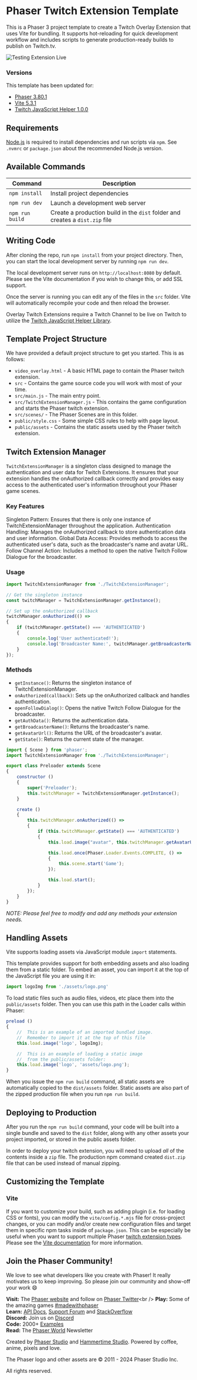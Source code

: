 # Phaser Twitch Extension Template

This is a Phaser 3 project template to create a Twitch Overlay Extension that uses Vite for bundling. It supports hot-reloading for quick development workflow and includes scripts to generate production-ready builds to publish on Twitch.tv.

![Testing Extension Live](screenshot.gif "Testing Extension Live")

### Versions

This template has been updated for:

- [Phaser 3.80.1](https://github.com/phaserjs/phaser)
- [Vite 5.3.1](https://github.com/vitejs/vite)
- [Twitch JavaScript Helper 1.0.0](https://dev.twitch.tv/docs/extensions/reference)

## Requirements

[Node.js](https://nodejs.org) is required to install dependencies and run scripts via `npm`. See `.nvmrc` or `package.json` about the recommended Node.js version.

## Available Commands

| Command | Description |
|---------|-------------|
| `npm install` | Install project dependencies |
| `npm run dev` | Launch a development web server |
| `npm run build` | Create a production build in the `dist` folder and creates a `dist.zip` file |

## Writing Code

After cloning the repo, run `npm install` from your project directory. Then, you can start the local development server by running `npm run dev`.

The local development server runs on `http://localhost:8080` by default. Please see the Vite documentation if you wish to change this, or add SSL support.

Once the server is running you can edit any of the files in the `src` folder. Vite will automatically recompile your code and then reload the browser.  

Overlay Twitch Extensions require a Twitch Channel to be live on Twitch to utilize the [Twitch JavaScript Helper Library](https://dev.twitch.tv/docs/extensions/reference/#javascript-helper). 

## Template Project Structure

We have provided a default project structure to get you started. This is as follows:

- `video_overlay.html` - A basic HTML page to contain the Phaser twitch extension.
- `src` - Contains the game source code you will work with most of your time.
- `src/main.js` - The main entry point. 
- `src/TwitchExtensionManager.js` - This contains the game configuration and starts the Phaser twitch extension.
- `src/scenes/` - The Phaser Scenes are in this folder.
- `public/style.css` - Some simple CSS rules to help with page layout.
- `public/assets` - Contains the static assets used by the Phaser twitch extension.

## Twitch Extension Manager

`TwitchExtensionManager` is a singleton class designed to manage the authentication and user data for Twitch Extensions. It ensures that your extension handles the onAuthorized callback correctly and provides easy access to the authenticated user's information throughout your Phaser game scenes.

### Key Features
Singleton Pattern: Ensures that there is only one instance of TwitchExtensionManager throughout the application.
Authentication Handling: Manages the onAuthorized callback to store authentication data and user information.
Global Data Access: Provides methods to access the authenticated user's data, such as the broadcaster's name and avatar URL.
Follow Channel Action: Includes a method to open the native Twitch Follow Dialogue for the broadcaster.

### Usage
```js
import TwitchExtensionManager from './TwitchExtensionManager';

// Get the singleton instance
const twitchManager = TwitchExtensionManager.getInstance();

// Set up the onAuthorized callback
twitchManager.onAuthorized(() =>
{
    if (twitchManager.getState() === 'AUTHENTICATED')
    {
        console.log('User authenticated!');
        console.log('Broadcaster Name:', twitchManager.getBroadcasterName());
    }
});
```
### Methods
- `getInstance()`: Returns the singleton instance of TwitchExtensionManager.
- `onAuthorized(callback)`: Sets up the onAuthorized callback and handles authentication.
- `openFollowDialog()`: Opens the native Twitch Follow Dialogue for the broadcaster.
- `getAuthData()`: Returns the authentication data.
- `getBroadcasterName()`: Returns the broadcaster's name.
- `getAvatarUrl()`: Returns the URL of the broadcaster's avatar.
- `getState()`: Returns the current state of the manager.

```js
import { Scene } from 'phaser';
import TwitchExtensionManager from './TwitchExtensionManager';

export class Preloader extends Scene
{
    constructor ()
    {
        super('Preloader');
        this.twitchManager = TwitchExtensionManager.getInstance();
    }

    create ()
    {
        this.twitchManager.onAuthorized(() =>
        {
            if (this.twitchManager.getState() === 'AUTHENTICATED')
            {
                this.load.image("avatar", this.twitchManager.getAvatarUrl());

                this.load.once(Phaser.Loader.Events.COMPLETE, () =>
                {
                    this.scene.start('Game');
                });

                this.load.start();
            }
        });
    }
}
```

*NOTE: Please feel free to modify and add any methods your extension needs.*

## Handling Assets

Vite supports loading assets via JavaScript module `import` statements.

This template provides support for both embedding assets and also loading them from a static folder. To embed an asset, you can import it at the top of the JavaScript file you are using it in:

```js
import logoImg from './assets/logo.png'
```

To load static files such as audio files, videos, etc place them into the `public/assets` folder. Then you can use this path in the Loader calls within Phaser:

```js
preload ()
{
    //  This is an example of an imported bundled image.
    //  Remember to import it at the top of this file
    this.load.image('logo', logoImg);

    //  This is an example of loading a static image
    //  from the public/assets folder:
    this.load.image('logo', 'assets/logo.png');
}
```

When you issue the `npm run build` command, all static assets are automatically copied to the `dist/assets` folder. Static assets are also part of the zipped production file when you run `npm run build`.

## Deploying to Production

After you run the `npm run build` command, your code will be built into a single bundle and saved to the `dist` folder, along with any other assets your project imported, or stored in the public assets folder.

In order to deploy your twitch extension, you will need to upload *all* of the contents inside a `zip` file. The production npm command created `dist.zip` file that can be used instead of manual zipping.

## Customizing the Template

### Vite

If you want to customize your build, such as adding plugin (i.e. for loading CSS or fonts), you can modify the `vite/config.*.mjs` file for cross-project changes, or you can modify and/or create new configuration files and target them in specific npm tasks inside of `package.json`. This can be especially be useful when you want to support multiple Phaser [twitch extension types](https://dev.twitch.tv/docs/extensions/#what-is-a-twitch-extension). Please see the [Vite documentation](https://vitejs.dev/) for more information.

## Join the Phaser Community!

We love to see what developers like you create with Phaser! It really motivates us to keep improving. So please join our community and show-off your work 😄

**Visit:** The [Phaser website](https://phaser.io) and follow on [Phaser Twitter](https://twitter.com/phaser_)<br />
**Play:** Some of the amazing games [#madewithphaser](https://twitter.com/search?q=%23madewithphaser&src=typed_query&f=live)<br />
**Learn:** [API Docs](https://newdocs.phaser.io), [Support Forum](https://phaser.discourse.group/) and [StackOverflow](https://stackoverflow.com/questions/tagged/phaser-framework)<br />
**Discord:** Join us on [Discord](https://discord.gg/phaser)<br />
**Code:** 2000+ [Examples](https://labs.phaser.io)<br />
**Read:** The [Phaser World](https://phaser.io/community/newsletter) Newsletter<br />

Created by [Phaser Studio](mailto:support@phaser.io) and [Hammertime Studio](https://hammertime.studio). Powered by coffee, anime, pixels and love.

The Phaser logo and other assets are &copy; 2011 - 2024 Phaser Studio Inc.

All rights reserved.
